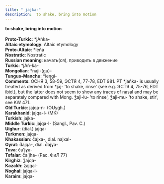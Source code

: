 ```yaml
---
title: " jajka-"
description:  to shake, bring into motion
---
```

<p data-pagefind-weight="0.5">
<strong> to shake, bring into motion</strong><br><br>
<strong>Proto-Turkic</strong>:  *jAńka-<br>
<strong>Altaic etymology</strong>:  Altaic etymology<br>
<strong> Proto-Altaic</strong>:  *leńa<br>
<strong>Nostratic</strong>:  Nostratic<br>
<strong>Russian meaning</strong>:  качать(ся), приводить в движение<br>
<strong>Turkic</strong>:  *jAń-ka-<br>
<strong>Mongolian</strong>:  *naji-(gu)-<br>
<strong>Tungus-Manchu</strong>:  *leŋgī-<br>
<strong>Comments</strong>:  ОСНЯ 3, 58-59, ЭСТЯ 4, 77-78, EDT 981. PT *jańka- is usually treated as derived from *jāj- 'to shake, rinse' (see e.g. ЭСТЯ 4, 75-76, EDT ibid.), but the latter does not seem to show any traces of nasal and may be separately compared with Mong. ǯaji-lu- 'to rinse', ǯaji-mu- 'to shake, stir', see KW 471.<br>
<strong>Old Turkic</strong>:  jajqa-n- (OUygh.)<br>
<strong>Karakhanid</strong>:  jajqa-l- (MK)<br>
<strong>Turkish</strong>:  jajka-<br>
<strong>Middle Turkic</strong>:  jajqa-l- (Sangl., Pav. C.)<br>
<strong>Uighur</strong>:  (dial.) jajqa-<br>
<strong>Turkmen</strong>:  jajqa-<br>
<strong>Khakassian</strong>:  čajxa-, dial. najxal-<br>
<strong>Oyrat</strong>:  d́ajqa-, dial. d́ajɣa-<br>
<strong>Tuva</strong>:  ča'jɣa-<br>
<strong>Tofalar</strong>:  ča'jha- (Рас. ФиЛ 77)<br>
<strong>Kirghiz</strong>:  ǯajqa-<br>
<strong>Kazakh</strong>:  žajqal-<br>
<strong>Noghai</strong>:  jajqa-l-<br>
<strong>Karaim</strong>:  jajqa-<br>

</p>
